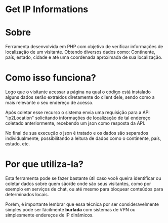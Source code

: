 # Get IP Informations

# Sobre

Ferramenta desenvolvida em PHP com objetivo de verificar informações de localização de um visitante. 
Obtendo diversos dados como: Continente, país, estado, cidade e até uma coordenada aproximada de sua localização.

# Como isso funciona?

Logo que o visitante acessar a página na qual o código está instalado alguns dados serão extraídos diretamente do client dele, sendo como a mais relevante o seu endereço de acesso.

Após coletar esse recurso o sistema envia uma requisição para a API "ip2Location" solicitando informações de localização de tal endereço coletado anteriormente, recebendo um json como resposta da API.

No final de sua execução o json é tratado e os dados são separados individualmente, possibilitando a leitura de dados como o continente, país, estado, etc.

# Por que utiliza-la?

Esta ferramenta pode se fazer bastante útil caso você queira identificar ou coletar dados sobre quem são/de onde são seus visitantes, como por exemplo em serviços de chat, ou até mesmo para bloquear conteúdos para determinados locais. 

Porém, é importante lembrar que essa técnica por ser consideravelmente simples pode ser fácilmente **burlada** com sistemas de VPN ou simplesmente endereços de IP dinâmicos.
